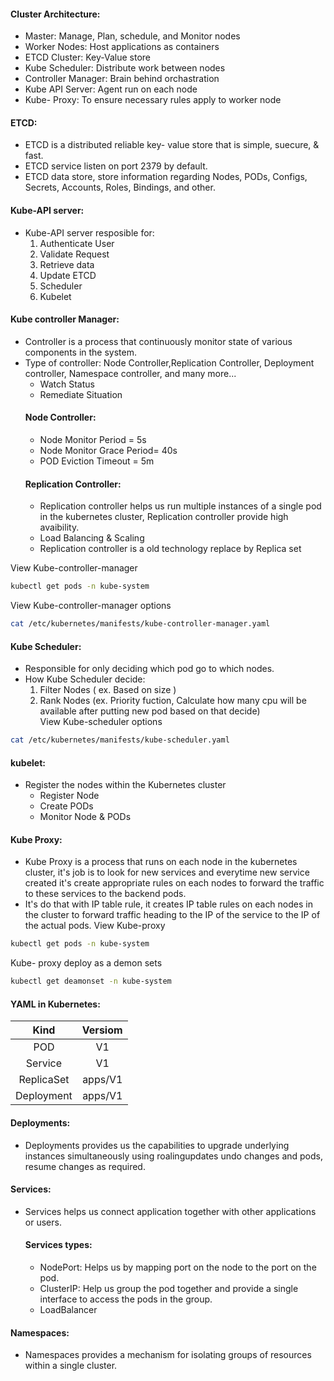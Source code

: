 #### Cluster Architecture: 

- Master: Manage, Plan, schedule, and Monitor nodes
- Worker Nodes: Host applications as containers
- ETCD Cluster: Key-Value store
- Kube Scheduler: Distribute work between nodes
- Controller Manager: Brain behind orchastration
- Kube API Server: Agent run on each node
- Kube- Proxy: To ensure necessary rules apply to worker node

#### ETCD:

- ETCD is a distributed reliable key- value store that is simple, suecure, & fast.
- ETCD service listen on port 2379 by default.
- ETCD data store, store information regarding Nodes, PODs, Configs, Secrets, Accounts, Roles, Bindings, and other.

#### Kube-API server:

- Kube-API server resposible for:
  1. Authenticate User
  2. Validate Request
  3. Retrieve data
  4. Update ETCD
  5. Scheduler
  6. Kubelet

#### Kube controller Manager:

- Controller is a process that continuously monitor state of various components in the system. 
- Type of controller: Node Controller,Replication Controller, Deployment controller, Namespace controller,  and many more...
  - Watch Status
  - Remediate Situation
   #### Node Controller:
  - Node Monitor Period = 5s
  - Node Monitor Grace Period= 40s
  - POD Eviction Timeout = 5m
   #### Replication Controller: 
  - Replication controller helps us run multiple instances of a single pod in the kubernetes cluster, Replication controller provide high avaibility.
  - Load Balancing & Scaling 
  - Replication controller is a old technology replace by Replica set
 
 View Kube-controller-manager
 ```sh
kubectl get pods -n kube-system
```
 View Kube-controller-manager options
  ```sh
cat /etc/kubernetes/manifests/kube-controller-manager.yaml
```
 
 #### Kube Scheduler:
 
 - Responsible for only deciding which pod go to which nodes.
 - How Kube Scheduler decide:
     1. Filter Nodes ( ex. Based on size )
     2. Rank Nodes (ex. Priority fuction, Calculate how many cpu will be available after putting new pod based on that decide)    
 View Kube-scheduler options
 ```sh
cat /etc/kubernetes/manifests/kube-scheduler.yaml
```

#### kubelet:

- Register the nodes within the Kubernetes cluster
  - Register Node
  - Create PODs
  - Monitor Node & PODs

#### Kube Proxy:

- Kube Proxy is a process that runs on each node in the kubernetes cluster, it's job is to look for new services and everytime new service created it's create appropriate rules on each nodes to forward the traffic to these services to the backend pods. 
-  It's do that with IP table rule, it creates IP table rules on each nodes in the cluster to forward traffic heading to the IP of the service to the IP of the actual pods. 
 View Kube-proxy
 ```sh
kubectl get pods -n kube-system
```
Kube- proxy deploy as a demon sets
 ```sh
kubectl get deamonset -n kube-system
```

#### YAML in Kubernetes:

| Kind | Versiom    |
| :---:   | :---: |
| POD | V1   |
| Service | V1   |
| ReplicaSet | apps/V1   |
| Deployment | apps/V1   |

#### Deployments:

- Deployments provides us the capabilities to upgrade underlying instances simultaneously using roalingupdates undo changes and pods, resume changes as required. 

#### Services:

- Services helps us connect application together with other applications or users.

  #### Services types:
  
  - NodePort: Helps us by mapping port on the node to the port on the pod.
  - ClusterIP: Help us group the pod together and provide a single interface to access the pods in the group.
  - LoadBalancer

#### Namespaces: 

- Namespaces provides a mechanism for isolating groups of resources within a single cluster.

























  
  
  
  
  
  
  
  
  
  
